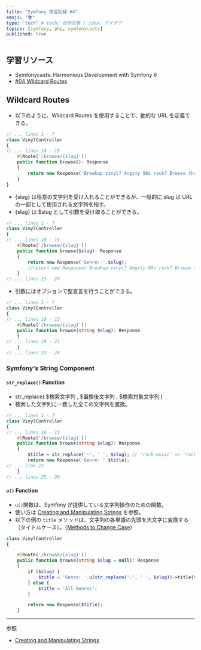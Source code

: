 ```yaml
---
title: "Symfony 学習記録 #4"
emoji: "📚"
type: "tech" # tech: 技術記事 / idea: アイデア
topics: [symfony, php, symfonycasts]
published: true
---
```


## 学習リソース

- Symfonycasts: Harmonious Development with Symfony 6
- [#04 Wildcard Routes](https://symfonycasts.com/screencast/symfony6/wildcard-route)

## Wildcard Routes

- 以下のように、Wildcard Routes を使用することで、動的な URL を定義できる。

```php
// ... lines 1 - 7
class VinylController
{
// ... lines 10 - 15
    #[Route('/browse/{slug}')]
    public function browse(): Response
    {
        return new Response('Breakup vinyl? Angsty 90s rock? Browse the collection!');
    }
}
```

- {slug} は任意の文字列を受け入れることができるが、一般的に slug は URL の一部として使用される文字列を指す。
- {slug} は $slug として引数を受け取ることができる。

```php
// ... lines 1 - 7
class VinylController
{
// ... lines 10 - 15
    #[Route('/browse/{slug}')]
    public function browse($slug): Response
    {
        return new Response('Genre: '.$slug);
        //return new Response('Breakup vinyl? Angsty 90s rock? Browse the collection!');
    }
// ... lines 23 - 24
```

- 引数にはオプションで型宣言を行うことができる。

```php
// ... lines 1 - 7
class VinylController
{
// ... lines 10 - 15
    #[Route('/browse/{slug}')]
    public function browse(string $slug): Response
    {
// ... lines 19 - 21
    }
// ... lines 23 - 24
```

### Symfony's String Component

#### `str_replace()` Function

- str_replace( $検索文字列 , $置換後文字列 , $検索対象文字列 )
- 検索した文字列に一致した全ての文字列を置換。

```php
// ... lines 1 - 7
class VinylController
{
// ... lines 10 - 15
    #[Route('/browse/{slug}')]
    public function browse(string $slug): Response
    {
        $title = str_replace('-', ' ', $slug); // 'rock-music' => 'rock music'
        return new Response('Genre: '.$title);
// ... line 23
    }
// ... lines 25 - 26
```

#### `u()` Function

- `u()`関数は、Symfony が提供している文字列操作のための関数。
- 使い方は [Creating and Manipulating Strings](https://symfony.com/doc/current/string.html#methods-to-change-case) を参照。
- 以下の例の `title` メソッドは、文字列の各単語の先頭を大文字に変換する（タイトルケース）。（[Methods to Change Case](https://symfony.com/doc/current/string.html#methods-to-change-case)）

```php
class VinylController
{

    #[Route('/browse/{slug}')]
    public function browse(string $slug = null): Response
    {
        if ($slug) {
            $title = 'Genre: '.u(str_replace('-', ' ', $slug))->title(true);
        } else {
            $title = 'All Genres';
        }

        return new Response($title);
    }
```

---

参照

- [Creating and Manipulating Strings](https://symfony.com/doc/current/string.html)
